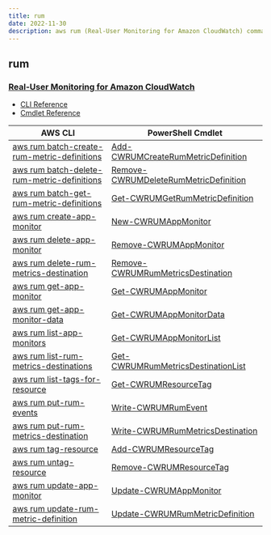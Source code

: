 ```yaml
---
title: rum
date: 2022-11-30
description: aws rum (Real-User Monitoring for Amazon CloudWatch) command/cmdlet list.
---
```


## rum

### [Real-User Monitoring for Amazon CloudWatch](https://aws.amazon.com/cloudwatch/)

* [CLI Reference](https://docs.aws.amazon.com/cli/latest/reference/rum/index.html)
* [Cmdlet Reference](https://docs.aws.amazon.com/powershell/latest/reference/items/CloudWatchRUM_cmdlets.html)

|AWS CLI|PowerShell Cmdlet|
|----|----|
|[aws rum batch-create-rum-metric-definitions](https://docs.aws.amazon.com/cli/latest/reference/rum/batch-create-rum-metric-definitions.html)|[Add-CWRUMCreateRumMetricDefinition](https://docs.aws.amazon.com/powershell/latest/reference/items/Add-CWRUMCreateRumMetricDefinition.html)|
|[aws rum batch-delete-rum-metric-definitions](https://docs.aws.amazon.com/cli/latest/reference/rum/batch-delete-rum-metric-definitions.html)|[Remove-CWRUMDeleteRumMetricDefinition](https://docs.aws.amazon.com/powershell/latest/reference/items/Remove-CWRUMDeleteRumMetricDefinition.html)|
|[aws rum batch-get-rum-metric-definitions](https://docs.aws.amazon.com/cli/latest/reference/rum/batch-get-rum-metric-definitions.html)|[Get-CWRUMGetRumMetricDefinition](https://docs.aws.amazon.com/powershell/latest/reference/items/Get-CWRUMGetRumMetricDefinition.html)|
|[aws rum create-app-monitor](https://docs.aws.amazon.com/cli/latest/reference/rum/create-app-monitor.html)|[New-CWRUMAppMonitor](https://docs.aws.amazon.com/powershell/latest/reference/items/New-CWRUMAppMonitor.html)|
|[aws rum delete-app-monitor](https://docs.aws.amazon.com/cli/latest/reference/rum/delete-app-monitor.html)|[Remove-CWRUMAppMonitor](https://docs.aws.amazon.com/powershell/latest/reference/items/Remove-CWRUMAppMonitor.html)|
|[aws rum delete-rum-metrics-destination](https://docs.aws.amazon.com/cli/latest/reference/rum/delete-rum-metrics-destination.html)|[Remove-CWRUMRumMetricsDestination](https://docs.aws.amazon.com/powershell/latest/reference/items/Remove-CWRUMRumMetricsDestination.html)|
|[aws rum get-app-monitor](https://docs.aws.amazon.com/cli/latest/reference/rum/get-app-monitor.html)|[Get-CWRUMAppMonitor](https://docs.aws.amazon.com/powershell/latest/reference/items/Get-CWRUMAppMonitor.html)|
|[aws rum get-app-monitor-data](https://docs.aws.amazon.com/cli/latest/reference/rum/get-app-monitor-data.html)|[Get-CWRUMAppMonitorData](https://docs.aws.amazon.com/powershell/latest/reference/items/Get-CWRUMAppMonitorData.html)|
|[aws rum list-app-monitors](https://docs.aws.amazon.com/cli/latest/reference/rum/list-app-monitors.html)|[Get-CWRUMAppMonitorList](https://docs.aws.amazon.com/powershell/latest/reference/items/Get-CWRUMAppMonitorList.html)|
|[aws rum list-rum-metrics-destinations](https://docs.aws.amazon.com/cli/latest/reference/rum/list-rum-metrics-destinations.html)|[Get-CWRUMRumMetricsDestinationList](https://docs.aws.amazon.com/powershell/latest/reference/items/Get-CWRUMRumMetricsDestinationList.html)|
|[aws rum list-tags-for-resource](https://docs.aws.amazon.com/cli/latest/reference/rum/list-tags-for-resource.html)|[Get-CWRUMResourceTag](https://docs.aws.amazon.com/powershell/latest/reference/items/Get-CWRUMResourceTag.html)|
|[aws rum put-rum-events](https://docs.aws.amazon.com/cli/latest/reference/rum/put-rum-events.html)|[Write-CWRUMRumEvent](https://docs.aws.amazon.com/powershell/latest/reference/items/Write-CWRUMRumEvent.html)|
|[aws rum put-rum-metrics-destination](https://docs.aws.amazon.com/cli/latest/reference/rum/put-rum-metrics-destination.html)|[Write-CWRUMRumMetricsDestination](https://docs.aws.amazon.com/powershell/latest/reference/items/Write-CWRUMRumMetricsDestination.html)|
|[aws rum tag-resource](https://docs.aws.amazon.com/cli/latest/reference/rum/tag-resource.html)|[Add-CWRUMResourceTag](https://docs.aws.amazon.com/powershell/latest/reference/items/Add-CWRUMResourceTag.html)|
|[aws rum untag-resource](https://docs.aws.amazon.com/cli/latest/reference/rum/untag-resource.html)|[Remove-CWRUMResourceTag](https://docs.aws.amazon.com/powershell/latest/reference/items/Remove-CWRUMResourceTag.html)|
|[aws rum update-app-monitor](https://docs.aws.amazon.com/cli/latest/reference/rum/update-app-monitor.html)|[Update-CWRUMAppMonitor](https://docs.aws.amazon.com/powershell/latest/reference/items/Update-CWRUMAppMonitor.html)|
|[aws rum update-rum-metric-definition](https://docs.aws.amazon.com/cli/latest/reference/rum/update-rum-metric-definition.html)|[Update-CWRUMRumMetricDefinition](https://docs.aws.amazon.com/powershell/latest/reference/items/Update-CWRUMRumMetricDefinition.html)|

